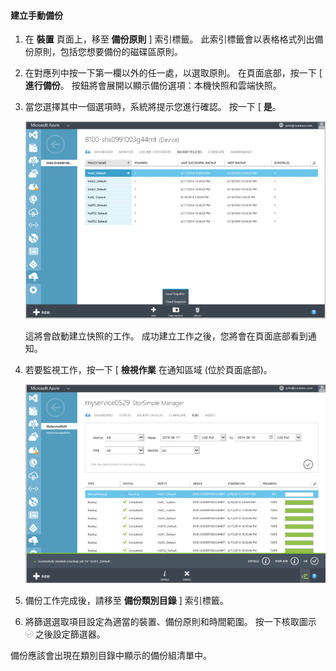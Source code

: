 
<!--author=SharS last changed: 9/15/15-->


#### 建立手動備份

1. 在 **裝置** 頁面上，移至 **備份原則** ] 索引標籤。 此索引標籤會以表格格式列出備份原則，包括您想要備份的磁碟區原則。

2. 在對應列中按一下第一欄以外的任一處，以選取原則。 在頁面底部，按一下 [ **進行備份**。 按鈕將會展開以顯示備份選項：本機快照和雲端快照。 

3. 當您選擇其中一個選項時，系統將提示您進行確認。 按一下 [ **是**。 

    ![建立手動備份](./media/storsimple-create-manual-backup/HCS_CreateManualBackup1-include.png)
 
    這將會啟動建立快照的工作。 成功建立工作之後，您將會在頁面底部看到通知。

4. 若要監視工作，按一下 [ **檢視作業** 在通知區域 (位於頁面底部)。 

    ![監視手動備份](./media/storsimple-create-manual-backup/HCS_CreateManualBackup2-include.png)

5. 備份工作完成後，請移至 **備份類別目錄** ] 索引標籤。

6. 將篩選選取項目設定為適當的裝置、備份原則和時間範圍。 按一下核取圖示 ![核取圖示](./media/storsimple-create-manual-backup/HCS_CheckIcon-include.png) 之後設定篩選器。

  備份應該會出現在類別目錄中顯示的備份組清單中。


